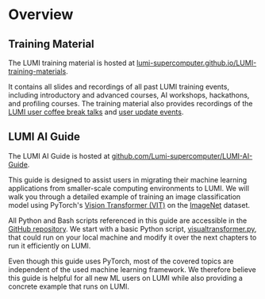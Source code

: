 # Overview

[training-material]: https://lumi-supercomputer.github.io/LUMI-training-materials/
[coffee-breaks]: https://lumi-supercomputer.github.io/LUMI-training-materials/User-Coffee-Breaks/
[user-updates]: https://lumi-supercomputer.github.io/LUMI-training-materials/User-Updates/
[ai-guide]: https://github.com/Lumi-supercomputer/LUMI-AI-Guide
[VisionTransformer]: https://pytorch.org/vision/main/models/vision_transformer.html
[imagenet]: https://www.image-net.org/
[vt-script]: https://github.com/Lumi-supercomputer/LUMI-AI-Guide/blob/main/quickstart/visualtransformer.py

## Training Material

The LUMI training material is hosted at [lumi-supercomputer.github.io/LUMI-training-materials][training-material].

It contains all slides and recordings of all past LUMI training events, including introductory and advanced courses, AI workshops, hackathons, and profiling courses. The training material also provides recordings of the [LUMI user coffee break talks][coffee-breaks] and [user update events][user-updates].

## LUMI AI Guide

The LUMI AI Guide is hosted at [github.com/Lumi-supercomputer/LUMI-AI-Guide][ai-guide].

This guide is designed to assist users in migrating their machine learning applications from smaller-scale computing environments to LUMI. We will walk you through a detailed example of training an image classification model using PyTorch's [Vision Transformer (VIT)][VisionTransformer] on the [ImageNet][imagenet] dataset.

All Python and Bash scripts referenced in this guide are accessible in the [GitHub repository][ai-guide]. We start with a basic Python script, [visualtransformer.py][vt-script], that could run on your local machine and modify it over the next chapters to run it efficiently on LUMI.

Even though this guide uses PyTorch, most of the covered topics are independent of the used machine learning framework. We therefore believe this guide is helpful for all new ML users on LUMI while also providing a concrete example that runs on LUMI.

